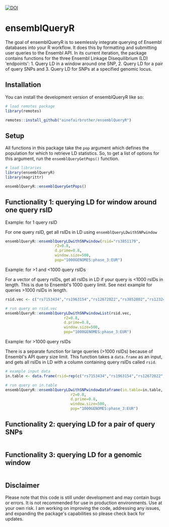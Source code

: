 
<!-- badges: start -->

[![DOI](https://zenodo.org/badge/562138040.svg)](https://zenodo.org/badge/latestdoi/562138040)

<!-- badges: end -->

# ensemblQueryR

The goal of ensemblQueryR is to seemlessly integrate querying of Ensembl databases into your R workflow. It does this by formatting and submitting user queries to the Ensembl API. In its current iteration, the package contains functions for the three Ensembl Linkage Disequilibrium (LD) 'endpoints': 1. Query LD in a window around one SNP, 2. Query LD for a pair of query SNPs and 3. Query LD for SNPs at a specified genomic locus. 

## Installation

You can install the development version of ensemblQueryR like so:

``` r
# load remotes package
library(remotes)

remotes::install_github("ainefairbrother/ensemblQueryR")
```

## Setup 

All functions in this package take the `pop` argument which defines the population for which to retrieve LD statistics. So, to get a list of options for this argument, run the `ensemblQueryGetPops()` function.

``` r
# load libraries
library(ensemblQueryR)
library(magrittr)

ensemblQueryR::ensemblQueryGetPops()
```

## Functionality 1: querying LD for window around one query rsID

Example: for 1 query rsID

For one query rsID, get all rsIDs in LD using `ensemblQueryLDwithSNPwindow`

``` r
ensemblQueryR::ensemblQueryLDwithSNPwindow(rsid="rs3851179", 
                      r2=0.8, 
                      d.prime=0.8, 
                      window.size=500, 
                      pop="1000GENOMES:phase_3:EUR")
```

Example: for >1 and <1000 query rsIDs

For a vector of query rsIDs, get all rsIDs in LD if your query is <1000 rsIDs in length. This is due to Ensembl's 1000 query limit. See next example for queries >1000 rsIDs in length.

``` r
rsid.vec <- c("rs7153434","rs1963154","rs12672022","rs3852802","rs12324408","rs56346870")

# run query on rsid.vec
ensemblQueryR::ensemblQueryLDwithSNPwindowList(rsid.vec, 
                          r2=0.8, 
                          d.prime=0.8, 
                          window.size=500, 
                          pop="1000GENOMES:phase_3:EUR")
``` 

Example: for >1000 query rsIDs

There is a separate function for large queries (>1000 rsIDs) because of Ensembl's API query size limit. This function takes a `data.frame` as an input, and gets all rsIDs in LD with a column containing query rsIDs called `rsid`. 

``` r
# example input data
in.table <- data.frame(rsid=rep(c("rs7153434","rs1963154","rs12672022","rs3852802","rs12324408","rs56346870"), 500))

# run query on in.table
ensemblQueryR::ensemblQueryLDwithSNPwindowDataframe(in.table=in.table,
                             r2=0.8,
                             d.prime=0.8,
                             window.size=500,
                             pop="1000GENOMES:phase_3:EUR")
```

## Functionality 2: querying LD for a pair of query SNPs

``` r
```

## Functionality 3: querying LD for a genomic window

``` r
```


## Disclaimer

Please note that this code is still under development and may contain bugs or errors. It is not recommended for use in production environments. Use at your own risk. I am working on improving the code, addressing any issues, and expanding the package's capabilities so please check back for updates.
